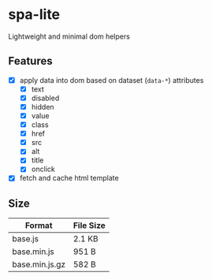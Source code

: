 # spa-lite

Lightweight and minimal dom helpers

## Features

- [x] apply data into dom based on dataset (`data-*`) attributes
  - [x] text
  - [x] disabled
  - [x] hidden
  - [x] value
  - [x] class
  - [x] href
  - [x] src
  - [x] alt
  - [x] title
  - [x] onclick
- [x] fetch and cache html template

## Size

| Format         | File Size |
| -------------- | --------- |
| base.js        | 2.1 KB    |
| base.min.js    | 951 B     |
| base.min.js.gz | 582 B     |
